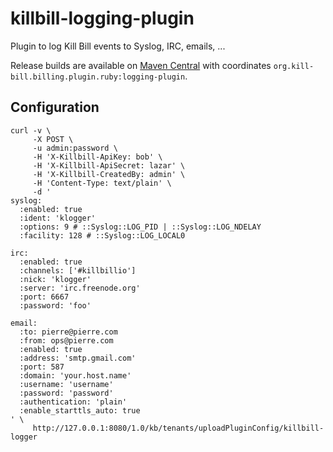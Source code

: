 killbill-logging-plugin
=======================

Plugin to log Kill Bill events to Syslog, IRC, emails, ...

Release builds are available on [Maven Central](http://search.maven.org/#search%7Cga%7C1%7Cg%3A%22org.kill-bill.billing.plugin.ruby%22%20AND%20a%3A%22logging-plugin%22) with coordinates `org.kill-bill.billing.plugin.ruby:logging-plugin`.

Configuration
-------------

```
curl -v \
     -X POST \
     -u admin:password \
     -H 'X-Killbill-ApiKey: bob' \
     -H 'X-Killbill-ApiSecret: lazar' \
     -H 'X-Killbill-CreatedBy: admin' \
     -H 'Content-Type: text/plain' \
     -d '
syslog:
  :enabled: true
  :ident: 'klogger'
  :options: 9 # ::Syslog::LOG_PID | ::Syslog::LOG_NDELAY
  :facility: 128 # ::Syslog::LOG_LOCAL0

irc:
  :enabled: true
  :channels: ['#killbillio']
  :nick: 'klogger'
  :server: 'irc.freenode.org'
  :port: 6667
  :password: 'foo'

email:
  :to: pierre@pierre.com
  :from: ops@pierre.com
  :enabled: true
  :address: 'smtp.gmail.com'
  :port: 587
  :domain: 'your.host.name'
  :username: 'username'
  :password: 'password'
  :authentication: 'plain'
  :enable_starttls_auto: true
' \
     http://127.0.0.1:8080/1.0/kb/tenants/uploadPluginConfig/killbill-logger
```
